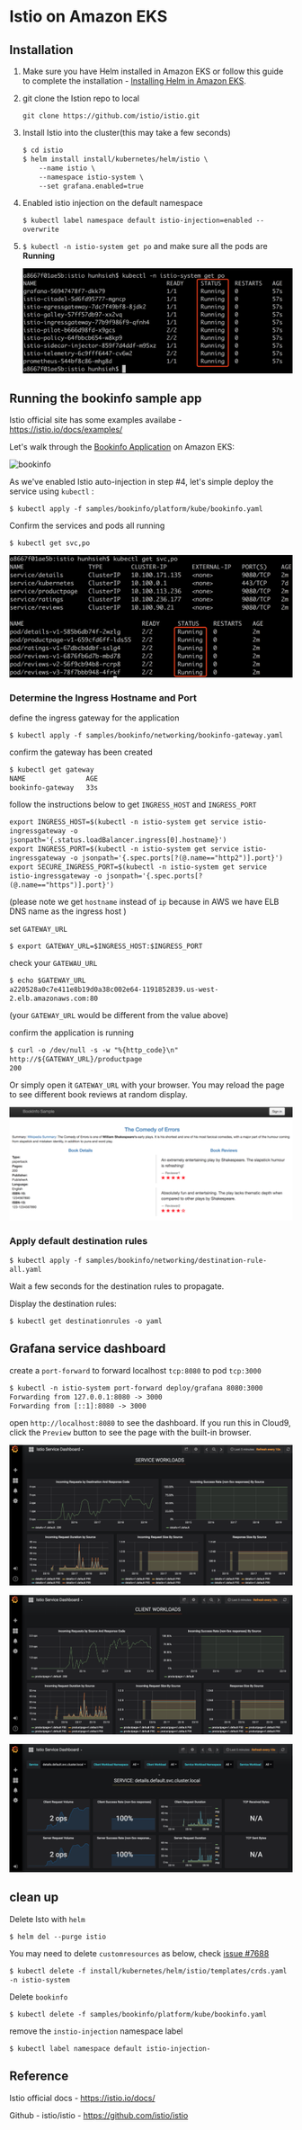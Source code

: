 # Istio on Amazon EKS



## Installation

1. Make sure you have Helm installed in Amazon EKS or follow this guide to complete the installation -  [Installing Helm in Amazon EKS](https://github.com/pahud/amazon-eks-workshop/blob/master/00-getting-started/installing-helm.md).

2. git clone the Istion repo to local

   ```
   git clone https://github.com/istio/istio.git
   ```

3. Install Istio into the cluster(this may take a few seconds)

   ```
   $ cd istio
   $ helm install install/kubernetes/helm/istio \
       --name istio \
       --namespace istio-system \
       --set grafana.enabled=true
   ```

4. Enabled istio injection on the default namespace

   ```
   $ kubectl label namespace default istio-injection=enabled --overwrite
   ```

5. `$ kubectl -n istio-system get po` and make sure all the pods are **Running**

   ![](images/01.png)



## Running the bookinfo sample app

Istio official site has some examples availabe - https://istio.io/docs/examples/

Let's walk through the [Bookinfo Application](https://istio.io/docs/examples/bookinfo/) on Amazon EKS:

![bookinfo](https://istio.io/docs/examples/bookinfo/withistio.svg)



As we've enabled Istio auto-injection in step #4, let's simple deploy the service using `kubectl` :

```
$ kubectl apply -f samples/bookinfo/platform/kube/bookinfo.yaml
```

Confirm the services and pods all running

```
$ kubectl get svc,po
```

![](images/02.png)



### Determine the Ingress Hostname and Port

define the ingress gateway for the application

```
$ kubectl apply -f samples/bookinfo/networking/bookinfo-gateway.yaml
```

confirm the gateway has been created

```
$ kubectl get gateway
NAME               AGE
bookinfo-gateway   33s
```

follow the instructions below to get `INGRESS_HOST` and `INGRESS_PORT`

```
export INGRESS_HOST=$(kubectl -n istio-system get service istio-ingressgateway -o jsonpath='{.status.loadBalancer.ingress[0].hostname}')
export INGRESS_PORT=$(kubectl -n istio-system get service istio-ingressgateway -o jsonpath='{.spec.ports[?(@.name=="http2")].port}')
export SECURE_INGRESS_PORT=$(kubectl -n istio-system get service istio-ingressgateway -o jsonpath='{.spec.ports[?(@.name=="https")].port}')

```

(please note we get `hostname` instead of `ip` because in AWS we have ELB DNS name as the ingress host )

set `GATEWAY_URL`

```
$ export GATEWAY_URL=$INGRESS_HOST:$INGRESS_PORT
```

check your `GATEWAU_URL`

```
$ echo $GATEWAY_URL
a220528a0c7e411e8b19d0a38c002e64-1191852839.us-west-2.elb.amazonaws.com:80
```

(your `GATEWAY_URL` would be different from the value above)



confirm the application is running

```
$ curl -o /dev/null -s -w "%{http_code}\n" http://${GATEWAY_URL}/productpage
200
```

Or simply open it `GATEWAY_URL` with your browser. You may reload the page to see different book reviews at random display.

![](images/03.png)





### Apply default destination rules



```
$ kubectl apply -f samples/bookinfo/networking/destination-rule-all.yaml
```

Wait a few seconds for the destination rules to propagate.

Display the destination rules:

```
$ kubectl get destinationrules -o yaml
```



## Grafana service dashboard

create a `port-forward` to forward localhost `tcp:8080` to pod `tcp:3000`

```
$ kubectl -n istio-system port-forward deploy/grafana 8080:3000
Forwarding from 127.0.0.1:8080 -> 3000
Forwarding from [::1]:8080 -> 3000
```



open `http://localhost:8080` to see the dashboard. If you run this in Cloud9, click the `Preview` button to see the page with the built-in browser.



![grafana-01](images/grafana-01.png)

![grafana-01](images/grafana-02.png)

![grafana-01](images/grafana-03.png)



## clean up

Delete Isto with `helm`

```
$ helm del --purge istio
```



You may need to delete `customresources` as below, check [issue #7688](https://github.com/istio/istio/issues/7688)

```
$ kubectl delete -f install/kubernetes/helm/istio/templates/crds.yaml -n istio-system
```



Delete `bookinfo`

```
$ kubectl delete -f samples/bookinfo/platform/kube/bookinfo.yaml
```

remove the `instio-injection` namespace label

```
$ kubectl label namespace default istio-injection-
```



## Reference

Istio official docs - https://istio.io/docs/

Github - istio/istio - https://github.com/istio/istio